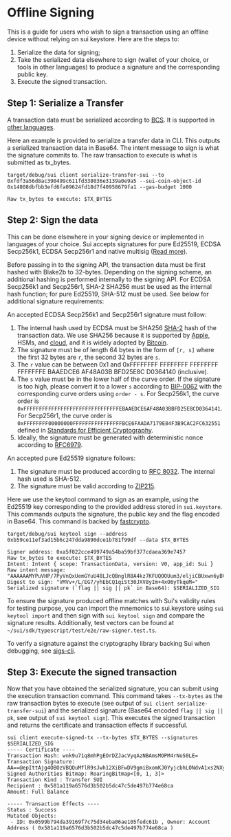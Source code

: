 # Offline Signing

This is a guide for users who wish to sign a transaction using an offline device without relying on sui keystore. Here are the steps to:
1. Serialize the data for signing;
2. Take the serialized data elsewhere to sign (wallet of your choice, or tools in other languages) to produce a signature and the corresponding public key.
3. Execute the signed transaction.

## Step 1: Serialize a Transfer

A transaction data must be serialized according to [BCS](https://crates.io/crates/bcs). It is supported in [other languages](https://github.com/zefchain/serde-reflection#language-interoperability).

Here an example is provided to serialize a transfer data in CLI. This outputs a serialized transaction data in Base64. The intent message to sign is what the signature commits to. The raw transaction to execute is what is submitted as tx_bytes.
 
```shell
target/debug/sui client serialize-transfer-sui --to 0xfdf3a56d8ac390499c611fd338036e3139a0e9a5 --sui-coin-object-id 0x14808dbfbb3efd6fa09624fd18d7f40958679fa1 --gas-budget 1000

Raw tx_bytes to execute: $TX_BYTES
```

## Step 2: Sign the data
This can be done elsewhere in your signing device or implemented in languages of your choice. Sui accepts signatures for pure Ed25519, ECDSA Secp256k1, ECDSA Secp256r1 and native multisig ([Read more](https://github.com/MystenLabs/sui/blob/d0aceaea613b33fc969f7ca2cdd84b8a35e87de3/crates/sui/multisig.md)).

Before passing in to the signing API, the transaction data must be first hashed with Blake2b to 32-bytes. Depending on the signing scheme, an additional hashing is performed internally to the signing API. For ECDSA Secp256k1 and Secp256r1, SHA-2 SHA256 must be used as the internal hash function; for pure Ed25519, SHA-512 must be used. See below for additional signature requirements:

An accepted ECDSA Secp256k1 and Secp256r1 signature must follow:
1. The internal hash used by ECDSA must be SHA256 [SHA-2](https://en.wikipedia.org/wiki/SHA-2) hash of the transaction data. We use SHA256 because it is supported by [Apple](https://developer.apple.com/forums/thread/89619), HSMs, and [cloud](https://developer.apple.com/forums/thread/89619), and it is widely adopted by [Bitcoin](https://en.bitcoin.it/wiki/Elliptic_Curve_Digital_Signature_Algorithm).
2. The signature must be of length 64 bytes in the form of `[r, s]` where the first 32 bytes are `r`, the second 32 bytes are `s`.
3. The `r` value can be between 0x1 and 0xFFFFFFFF FFFFFFFF FFFFFFFF FFFFFFFE BAAEDCE6 AF48A03B BFD25E8C D0364140 (inclusive).
4. The `s` value must be in the lower half of the curve order. If the signature is too high, please convert it to a lower `s` according to [BIP-0062](https://github.com/bitcoin/bips/blob/master/bip-0062.mediawiki#low-s-values-in-signatures) with the corresponding curve orders using `order - s`. For Secp256k1, the curve order is `0xFFFFFFFFFFFFFFFFFFFFFFFFFFFFFFFEBAAEDCE6AF48A03BBFD25E8CD0364141`. For Secp256r1, the curve order is `0xFFFFFFFF00000000FFFFFFFFFFFFFFFFBCE6FAADA7179E84F3B9CAC2FC632551` defined in [Standards for Efficient Cryptography](https://secg.org/SEC2-Ver-1.0.pdf).
5. Ideally, the signature must be generated with deterministic nonce according to [RFC6979](https://www.rfc-editor.org/rfc/rfc6979).

An accepted pure Ed25519 signature follows:
1. The signature must be produced according to [RFC 8032](https://www.rfc-editor.org/rfc/rfc8032.html#section-5.1.6). The internal hash used is SHA-512.
2. The signature must be valid according to [ZIP215](https://github.com/zcash/zips/blob/main/zip-0215.rst).

Here we use the keytool command to sign as an example, using the Ed25519 key corresponding to the provided address stored in `sui.keystore`. This commands outputs the signature, the public key and the flag encoded in Base64. This command is backed by [fastcrypto](https://crates.io/crates/fastcrypto).
 
```shell
target/debug/sui keytool sign --address 0xb59ce11ef3ad15b6c247dda9890dce1b781f99df --data $TX_BYTES

Signer address: 0xa5f022cce499749a54ba59bf377cdaea369e7457
Raw tx_bytes to execute: $TX_BYTES
Intent: Intent { scope: TransactionData, version: V0, app_id: Sui }
Raw intent message: "AAAAAAMYPuVHP/7PyVnQxUemGYuU48LJcQBnglR8A4kz7KFUQOOUum3/eljiCBUxwn6yBVIxn5CDBNkN0CJf0fI/AgAAAAAAAAAgytK3HSb0y/qcT5VC23nt187atosf3Te8NEJ2tNGQ11sBAAAAAAAAABAnAAAAAAAA"
Digest to sign: "VMVv+/L/EG7/yhEbCQ1qiSt30JXV8yIm+4xO6yTkqeM="
Serialized signature (`flag || sig || pk` in Base64): $SERIALIZED_SIG
```

To ensure the signature produced offline matches with Sui's validity rules for testing purpose, you can import the mnemonics to sui.keystore using `sui keytool import` and then sign with `sui keytool sign` and compare the signature results. Additionally, test vectors can be found at `~/sui/sdk/typescript/test/e2e/raw-signer.test.ts`. 

To verify a signature against the cryptography library backing Sui when debugging, see [sigs-cli](https://github.com/MystenLabs/fastcrypto/blob/4cf71bd8b3a373495beeb77ce81c27827516c218/fastcrypto-cli/src/sigs_cli.rs).
## Step 3: Execute the signed transaction

Now that you have obtained the serialized signature, you can submit using the execution transaction command. This command takes `--tx-bytes` as the raw transaction bytes to execute (see output of `sui client serialize-transfer-sui`) and the serialized signature (Base64 encoded `flag || sig || pk`, see output of `sui keytool sign`). This executes the signed transaction and returns the certificate and transaction effects if successful.

```shell
sui client execute-signed-tx --tx-bytes $TX_BYTES --signatures $SERIALIZED_SIG
----- Certificate ----
Transaction Hash: wnk9u71q8mhPgEOrDZJacVyqAzNBAmsMOPM4rNoS0LE=
Transaction Signature: AA==@epIttAjg4OBOzVBQQuMflR9sJwh12XiBFwDV9gmiBxomKJ0YyjcbhLONdvA1xs2NXy8xdagwHR/uRVdI6z+LAg==@rJzjxQ+FCK9m8YDU8Dq1Yx931HkIArhcw33kUPL9P8c=
Signed Authorities Bitmap: RoaringBitmap<[0, 1, 3]>
Transaction Kind : Transfer SUI
Recipient : 0x581a119a6576d3b502b5dc47c5de497b774e68ca
Amount: Full Balance

----- Transaction Effects ----
Status : Success
Mutated Objects:
 - ID: 0x0599b794da39169f7c75d34eba06ae105fedc61b , Owner: Account Address ( 0x581a119a6576d3b502b5dc47c5de497b774e68ca )
```